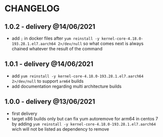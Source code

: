 # CHANGELOG

## 1.0.2 - delivery @14/06/2021

- add `;` in docker files after `yum reinstall -y kernel-core-4.18.0-193.28.1.el7.aarch64 2>/dev/null` so what comes next is always chained whatever the result of the command

## 1.0.1 - delivery @14/06/2021

- add `yum reinstall -y kernel-core-4.18.0-193.28.1.el7.aarch64 2>/dev/null` to support `arm64` builds
- add documentation regarding multi architecture builds

## 1.0.0 - delivery @13/06/2021

- first delivery
- target x86 builds only but can fix yum autoremove for arm64 in centos 7 by adding `yum reinstall -y kernel-core-4.18.0-193.28.1.el7.aarch64` wich will not be listed as dependency to remove
